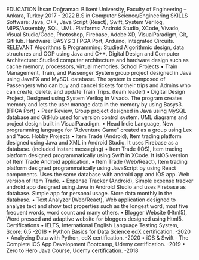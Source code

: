 EDUCATION 
İhsan Doğramacı Bilkent University, Faculty of Engineering – Ankara, Turkey
2017 - 2022 B.S in Computer Science/Engineering
SKILLS Software: Java, C++, Java Script (React), Swift, System Verilog, MIPS/Assembly, SQL, UML.
Platforms: Android Studio, XCode, Vivado, Visual Studio/Code, Photoshop, Firebase, Adobe XD, VisualParadigm, 
Git, GitHub.
Hardware: BASYS 3 FPGA Port, Arduino, Integrated Circuits.
RELEVANT Algorithms & Programming: Studied Algorithmic design, data structures and OOP using Java and C++.
Digital Design and Computer Architecture: Studied computer architecture and hardware design such as cache 
memory, processors, virtual memories.
School Projects
• Train Management, Train, and Passenger System group project designed in Java using JavaFX and 
MySQL database. The system is composed of Passengers who can buy and cancel tickets for their trips 
and Admins who can create, delete, and update Train Trips. (team leader)
• Digital Design Project, Designed using System Verilog in Vivado. The program creates memory and lets the user 
manage data in the memory by using Basys3. (FPGA Port)
• Peer Review, Group project designed in Java using MySQL database and GitHub used for version control system. 
UML diagrams and project design built in VisualParadigm. 
• Head Indie Language, New programming language for “Adventure Game” created as a group using Lex and Yacc.
Hobby Projects
• Item Trade (Android), Item trading platform designed using Java and XML in Android Studio. It uses Firebase as 
a database. (included instant messaging)
• Item Trade (IOS), Item trading platform designed programmatically using Swift in XCode. It isIOS version of Item 
Trade Android application.
• Item Trade (Web/React), Item trading platform designed programmatically using JavaScript by using React
components. Uses the same database with android app and IOS app. Web version of Item Trade.
• Expense Tracker (Android), Simple expense tracker android app designed using Java in Android Studio and uses 
Firebase as database. Simple app for personal usage. Store data monthly in the database.
• Text Analyzer (Web/React), Web application designed to analyze text and show text properties such as the 
longest word, most five frequent words, word count and many others.
• Blogger Website (Html5), Word pressed and adaptive website for bloggers designed using Html5.
Certifications
• IELTS, International English Language Testing System, Score: 6.5 -2018
• Python Basics for Data Science edX certification. -2020
• Analyzing Data with Python, edX certification. -2020
• iOS & Swift - The Complete iOS App Development Bootcamp, Udemy certification. -2019
• Zero to Hero Java Course, Udemy certification. -2018
